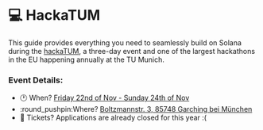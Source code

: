 # 💻 HackaTUM

This guide provides everything you need to seamlessly build on Solana during the [hackaTUM](https://hack.tum.de/), a three-day event and one of the largest hackathons in the EU happening annually at the TU Munich.

### Event Details:

* :clock1: When? [Friday 22nd of Nov - Sunday 24th of Nov](https://hack.tum.de)
* :round\_pushpin:Where? [Boltzmannstr. 3, 85748 Garching bei München](https://g.co/kgs/CAMtZ6n)
* :ticket: Tickets? Applications are already closed for this year :( &#x20;

